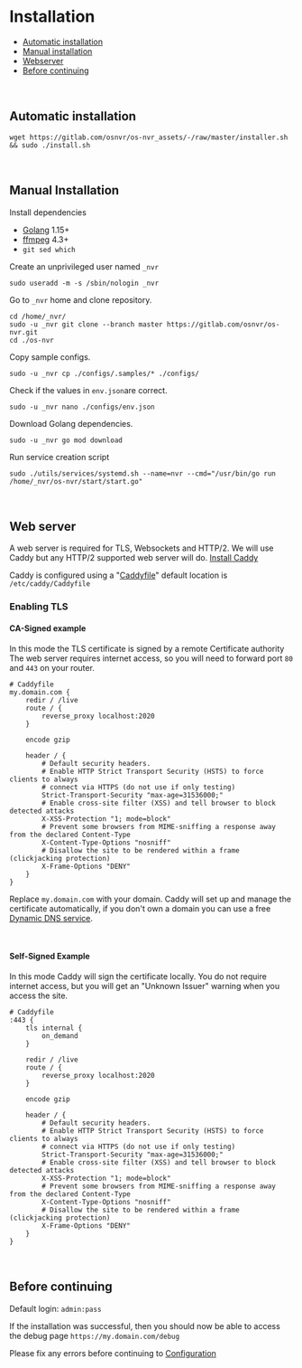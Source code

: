 # Installation

- [Automatic installation](#automatic-installation)
- [Manual installation](#manual-installation)
- [Webserver](#web-server)
- [Before continuing](#before-continuing)

<br>

## Automatic installation

    wget https://gitlab.com/osnvr/os-nvr_assets/-/raw/master/installer.sh && sudo ./install.sh

<br>

## Manual Installation

Install dependencies

- [Golang](https://golang.org/doc/install) 1.15+
- [ffmpeg](https://ffmpeg.org/download.html) 4.3+
- `git sed which`

Create an unprivileged user named `_nvr`

    sudo useradd -m -s /sbin/nologin _nvr

Go to `_nvr` home and clone repository.

    cd /home/_nvr/
    sudo -u _nvr git clone --branch master https://gitlab.com/osnvr/os-nvr.git
    cd ./os-nvr

Copy sample configs.

    sudo -u _nvr cp ./configs/.samples/* ./configs/

Check if the values in `env.json`are correct.

    sudo -u _nvr nano ./configs/env.json

Download Golang dependencies.
	
	sudo -u _nvr go mod download

Run service creation script

    sudo ./utils/services/systemd.sh --name=nvr --cmd="/usr/bin/go run /home/_nvr/os-nvr/start/start.go"

<br>

## Web server

A web server is required for TLS, Websockets and HTTP/2. We will use Caddy but any HTTP/2 supported web server will do. [Install Caddy](https://caddyserver.com/docs/install)

Caddy is configured using a "[Caddyfile](https://caddyserver.com/docs/caddyfile)" default location is `/etc/caddy/Caddyfile`

### Enabling TLS

#### CA-Signed example

In this mode the TLS certificate is signed by a remote Certificate authority
The web server requires internet access, so you will need to forward port `80` and `443` on your router.

```
# Caddyfile
my.domain.com {
	redir / /live
	route / {
		reverse_proxy localhost:2020
    }

    encode gzip

    header / {
		# Default security headers.
		# Enable HTTP Strict Transport Security (HSTS) to force clients to always
		# connect via HTTPS (do not use if only testing)
		Strict-Transport-Security "max-age=31536000;"
		# Enable cross-site filter (XSS) and tell browser to block detected attacks
		X-XSS-Protection "1; mode=block"
		# Prevent some browsers from MIME-sniffing a response away from the declared Content-Type
		X-Content-Type-Options "nosniff"
		# Disallow the site to be rendered within a frame (clickjacking protection)
		X-Frame-Options "DENY"
	}
}
```

Replace `my.domain.com` with your domain. Caddy will set up and manage the certificate automatically, if you don't own a domain you can use a free [Dynamic DNS service](https://www.comparitech.com/net-admin/dynamic-dns-providers/).

<br>

#### Self-Signed Example

In this mode Caddy will sign the certificate locally. You do not require internet access, but you will get an "Unknown Issuer" warning when you access the site.

```
# Caddyfile
:443 {
	tls internal {
		on_demand
	}

	redir / /live
	route / {
		reverse_proxy localhost:2020
    }

    encode gzip

    header / {
		# Default security headers.
		# Enable HTTP Strict Transport Security (HSTS) to force clients to always
		# connect via HTTPS (do not use if only testing)
		Strict-Transport-Security "max-age=31536000;"
		# Enable cross-site filter (XSS) and tell browser to block detected attacks
		X-XSS-Protection "1; mode=block"
		# Prevent some browsers from MIME-sniffing a response away from the declared Content-Type
		X-Content-Type-Options "nosniff"
		# Disallow the site to be rendered within a frame (clickjacking protection)
		X-Frame-Options "DENY"
	}
}
```

<br>

## Before continuing
Default login: `admin:pass`

If the installation was successful, then you should now be able to access the debug page `https://my.domain.com/debug` 


Please fix any errors before continuing to [Configuration](2_Configuration.md)
 
